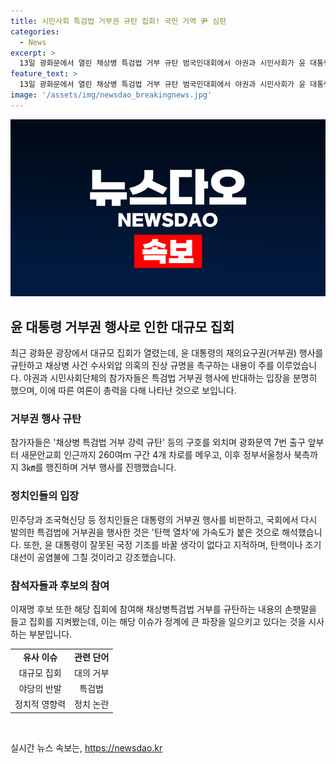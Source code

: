 ```yaml
---
title: 시민사회 특검법 거부권 규탄 집회! 국민 거역 尹 심판
categories:
  - News
excerpt: >
  13일 광화문에서 열린 채상병 특검법 거부 규탄 범국민대회에서 야권과 시민사회가 윤 대통령의 거부권 행사를 규탄하고, 윤 대통령의 협조를 촉구했다. 더불어민주당과 진보성향 시민단체는 윤 대통령을 비판하며, 대규모 집회와 행진도 이루어졌다. 민주당 대표 후보인 이재명도 참석하여 사태를 주시하고 있다. 조국혁신당 등에서는 윤 대통령을 포함한 정권을 비판하고 탄핵을 언급하며 냉랭한 기류가 감지된다. #거부권 #대통령 #특검법 #규탄 #야권
feature_text: >
  13일 광화문에서 열린 채상병 특검법 거부 규탄 범국민대회에서 야권과 시민사회가 윤 대통령의 거부권 행사를 규탄하고, 윤 대통령의 협조를 촉구했다. 더불어민주당과 진보성향 시민단체는 윤 대통령을 비판하며, 대규모 집회와 행진도 이루어졌다. 민주당 대표 후보인 이재명도 참석하여 사태를 주시하고 있다. 조국혁신당 등에서는 윤 대통령을 포함한 정권을 비판하고 탄핵을 언급하며 냉랭한 기류가 감지된다. #거부권 #대통령 #특검법 #규탄 #야권
image: '/assets/img/newsdao_breakingnews.jpg'
---
```


<p><img src="/assets/img/newsdao_breakingnews.jpg" alt="cryptoinkorea 속보" /></p>

<h2 data-ke-size="size26">윤 대통령 거부권 행사로 인한 대규모 집회</h2>

<p data-ke-size="size16">최근 광화문 광장에서 대규모 집회가 열렸는데, 윤 대통령의 재의요구권(거부권) 행사를 규탄하고 채상병 사건 수사외압 의혹의 진상 규명을 촉구하는 내용이 주를 이루었습니다. 야권과 시민사회단체의 참가자들은 특검법 거부권 행사에 반대하는 입장을 분명히 했으며, 이에 따른 여론이 총력을 다해 나타난 것으로 보입니다.</p>

<h3><b>거부권 행사 규탄</b></h3>

<p data-ke-size="size16">참가자들은 '채상병 특검법 거부 강력 규탄' 등의 구호를 외치며 광화문역 7번 출구 앞부터 새문안교회 인근까지 260여ｍ 구간 4개 차로를 메우고, 이후 정부서울청사 북측까지 3㎞를 행진하며 거부 행사를 진행했습니다.</p>

<h3><b>정치인들의 입장</b></h3>

<p data-ke-size="size16">민주당과 조국혁신당 등 정치인들은 대통령의 거부권 행사를 비판하고, 국회에서 다시 발의한 특검법에 거부권을 행사한 것은 '탄핵 열차'에 가속도가 붙은 것으로 해석했습니다. 또한, 윤 대통령이 잘못된 국정 기조를 바꿀 생각이 없다고 지적하며, 탄핵이나 조기 대선이 공염불에 그칠 것이라고 강조했습니다.</p>

<h3><b>참석자들과 후보의 참여</b></h3>

<p data-ke-size="size16">이재명 후보 또한 해당 집회에 참여해 채상병특검법 거부를 규탄하는 내용의 손팻말을 들고 집회를 지켜봤는데, 이는 해당 이슈가 정계에 큰 파장을 일으키고 있다는 것을 시사하는 부분입니다.</p>

<table>
    <tbody>
        <tr>
            <td style="text-align: center; height: 17px;"><b>유사 이슈</b></td>
            <td style="text-align: center; height: 17px;"><b>관련 단어</b></td>
        </tr>
        <tr>
            <td style="text-align: center; height: 17px;">대규모 집회</td>
            <td style="text-align: center; height: 17px;">대의 거부</td>
        </tr>
        <tr>
            <td style="text-align: center; height: 17px;">야당의 반발</td>
            <td style="text-align: center; height: 17px;">특검법</td>
        </tr>
        <tr>
            <td style="text-align: center; height: 17px;">정치적 영향력</td>
            <td style="text-align: center; height: 17px;">정치 논란</td>
        </tr>
    </tbody>
</table>

<p data-ke-size="size16">&nbsp;</p>
실시간 뉴스 속보는, <a href="https://newsdao.kr" rel="dofollow">https://newsdao.kr</a>


